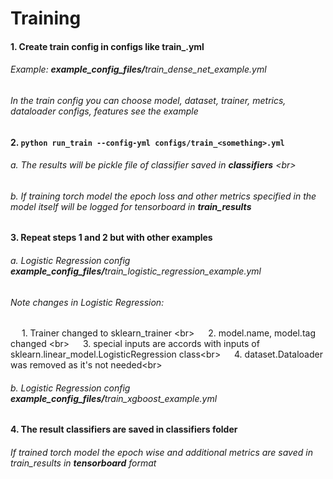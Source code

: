 # Training


#### 1. Create train config in **configs** like train_<something>.yml
###### Example: **example_config_files/**_train_dense_net_example.yml_
###### In the train config you can choose model, dataset, trainer, metrics, dataloader configs, features see the example

#### 2. `python run_train --config-yml configs/train_<something>.yml`
###### a. The results will be pickle file of classifier saved in **classifiers** <br\>
###### b. If training torch model the epoch loss and other metrics specified in the model itself will be logged for tensorboard in **train_results**

#### 3. Repeat steps 1 and 2 but with other examples
###### a. Logistic Regression config **example_config_files/**_train_logistic_regression_example.yml_
###### Note changes in Logistic Regression:
&emsp; 1. Trainer changed to sklearn_trainer  <br\>
&emsp; 2. model.name, model.tag changed <br\>
&emsp; 3. special inputs are accords with inputs of sklearn.linear_model.LogisticRegression class<br\>
&emsp; 4. dataset.Dataloader was removed as it's not needed<br\>
###### b. Logistic Regression config **example_config_files/**_train_xgboost_example.yml_

#### 4. The result classifiers are saved in classifiers folder
###### If trained torch model the epoch wise and additional metrics are saved in train_results in **tensorboard** format






